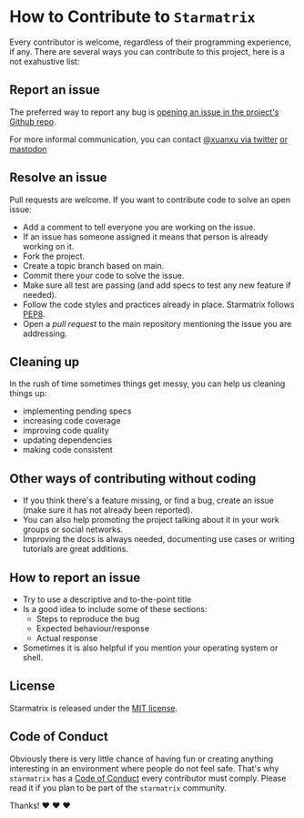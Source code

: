 # How to Contribute to `Starmatrix`

Every contributor is welcome, regardless of their programming experience, if any.
There are several ways you can contribute to this project, here is a not exahustive list:

## Report an issue

The preferred way to report any bug is [opening an issue in the project's Github repo](https://github.com/xuanxu/starmatrix/issues/new).

For more informal communication, you can contact [@xuanxu via twitter](https://twitter.com/xuanxu) [or mastodon](https://mastodon.social/@xuanxu)

## Resolve an issue

Pull requests are welcome. If you want to contribute code to solve an open issue:

* Add a comment to tell everyone you are working on the issue.
* If an issue has someone assigned it means that person is already working on it.
* Fork the project.
* Create a topic branch based on main.
* Commit there your code to solve the issue.
* Make sure all test are passing (and add specs to test any new feature if needed).
* Follow the code styles and practices already in place. Starmatrix follows [PEP8](https://peps.python.org/pep-0008/).
* Open a *pull request* to the main repository mentioning the issue you are addressing.

## Cleaning up

In the rush of time sometimes things get messy, you can help us cleaning things up:

* implementing pending specs
* increasing code coverage
* improving code quality
* updating dependencies
* making code consistent

## Other ways of contributing without coding

* If you think there's a feature missing, or find a bug, create an issue (make sure it has not already been reported).
* You can also help promoting the project talking about it in your work groups or social networks.
* Improving the docs is always needed, documenting use cases or writing tutorials are great additions.

## How to report an issue

* Try to use a descriptive and to-the-point title
* Is a good idea to include some of these sections:
  * Steps to reproduce the bug
  * Expected behaviour/response
  * Actual response
* Sometimes it is also helpful if you mention your operating system or shell.

## License

Starmatrix is released under the [MIT license](https://github.com/xuanxu/starmatrix/blob/main/LICENSE).

## Code of Conduct

Obviously there is very little chance of having fun or creating anything interesting in an environment where people do not feel safe. That's why `starmatrix` has a [Code of Conduct](CODE_OF_CONDUCT.md) every contributor must comply. Please read it if you plan to be part of the `starmatrix` community.


Thanks! :heart: :heart: :heart:
